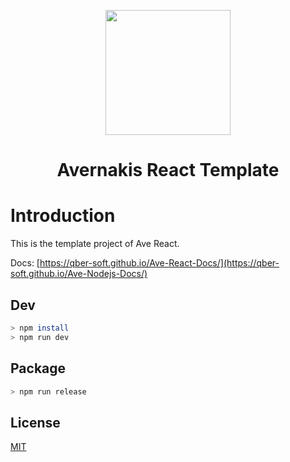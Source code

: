 <p align="center">
  <a href="https://qber-soft.github.io/Ave-React-Docs/">
    <img width="200" src="https://qber-soft.github.io/Ave-React-Docs/img/Ave.svg">
  </a>
</p>

<h1 align="center">Avernakis React Template</h1>

<div align="center">

 </div>
 
# Introduction

This is the template project of Ave React.

Docs: [https://qber-soft.github.io/Ave-React-Docs/](https://qber-soft.github.io/Ave-Nodejs-Docs/)

## Dev

```bash
> npm install
> npm run dev
```

## Package

```bash
> npm run release
```

## License

[MIT](./LICENSE)
